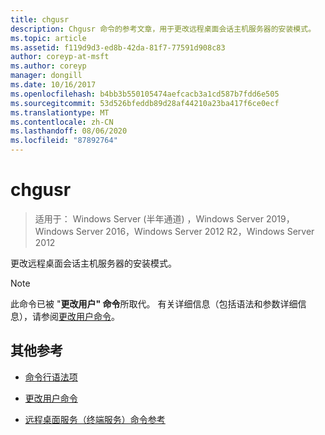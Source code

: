 ```yaml
---
title: chgusr
description: Chgusr 命令的参考文章，用于更改远程桌面会话主机服务器的安装模式。
ms.topic: article
ms.assetid: f119d9d3-ed8b-42da-81f7-77591d908c83
author: coreyp-at-msft
ms.author: coreyp
manager: dongill
ms.date: 10/16/2017
ms.openlocfilehash: b4bb3b550105474aefcacb3a1cd587b7fdd6e505
ms.sourcegitcommit: 53d526bfeddb89d28af44210a23ba417f6ce0ecf
ms.translationtype: MT
ms.contentlocale: zh-CN
ms.lasthandoff: 08/06/2020
ms.locfileid: "87892764"
---
```

# <a name="chgusr"></a>chgusr

> 适用于： Windows Server (半年通道) ，Windows Server 2019，Windows Server 2016，Windows Server 2012 R2，Windows Server 2012

更改远程桌面会话主机服务器的安装模式。

> [!NOTE]
> 此命令已被 "**更改用户" 命令**所取代。 有关详细信息（包括语法和参数详细信息），请参阅[更改用户命令](change-user.md)。

## <a name="additional-references"></a>其他参考

- [命令行语法项](command-line-syntax-key.md)

- [更改用户命令](change-user.md)

- [远程桌面服务（终端服务）命令参考](remote-desktop-services-terminal-services-command-reference.md)
